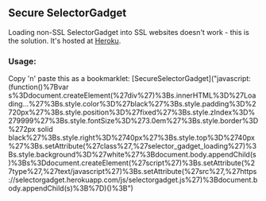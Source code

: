 ## Secure SelectorGadget

Loading non-SSL SelectorGadget into SSL websites doesn't work - this is the solution.  It's hosted at [Heroku](http://selectorgadget.herokuapp.com/).

### Usage:

Copy 'n' paste this as a bookmarklet: [SecureSelectorGadget]("javascript:(function()%7Bvar s%3Ddocument.createElement(%27div%27)%3Bs.innerHTML%3D%27Loading...%27%3Bs.style.color%3D%27black%27%3Bs.style.padding%3D%2720px%27%3Bs.style.position%3D%27fixed%27%3Bs.style.zIndex%3D%279999%27%3Bs.style.fontSize%3D%273.0em%27%3Bs.style.border%3D%272px solid black%27%3Bs.style.right%3D%2740px%27%3Bs.style.top%3D%2740px%27%3Bs.setAttribute(%27class%27,%27selector_gadget_loading%27)%3Bs.style.background%3D%27white%27%3Bdocument.body.appendChild(s)%3Bs%3Ddocument.createElement(%27script%27)%3Bs.setAttribute(%27type%27,%27text/javascript%27)%3Bs.setAttribute(%27src%27,%27https://selectorgadget.herokuapp.com/js/selectorgadget.js%27)%3Bdocument.body.appendChild(s)%3B%7D)()%3B")
